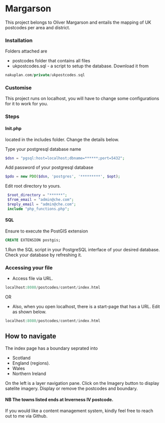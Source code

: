 # Margarson
This project belongs to Oliver Margarson and entails the mapping of UK postcodes per area and district.

### Installation 
Folders attached are 
- postcodes folder that contains all files
- ukpostcodes.sql - a script to setup the database. Download it from 
```php
nakuplan.com/private/ukpostcodes.sql
```

### Customise
This project runs on localhost, you will have to change some configurations for it to work for you.
### Steps 

#### Init.php 
located in the includes folder. Change the details below.

Type your postgresql database name
``` php
$dsn = "pgsql:host=localhost;dbname=******;port=5432";
```
Add password of your postgresql database
``` php
$pdo = new PDO($dsn, 'postgres', '*********', $opt);
```
Edit root directory to yours.
``` php
 $root_directory = "******";
 $from_email = "admin@che.com";
 $reply_email = "admin@che.com";
 include "php_functions.php";
 ```
#### SQL 
Ensure to execute the PostGIS extension

```sql
CREATE EXTENSION postgis;
```
1.Run the SQL script in your PostgreSQL interface of your desired database. 
Check your database by refreshing it.


### Accessing your file 
- Access file via URL.
 ```php
localhost:8080/postcodes/content/index.html
```
OR 
- Also, when you open localhost, there is a start-page that has a URL. Edit as shown below.

 ```php
localhost:8080/postcodes/content/index.html
```
## How to navigate 
The index page has a boundary seprated into
- Scotland
- England (regions).
- Wales 
- Northern Ireland

On the left is a layer navigation pane. Click on the Imagery button to display satelite imagery. 
Display or remove the postcodes and boundary.
#### NB The towns listed ends at Inverness IV postcode.

If you would like a content management system, kindly feel free to reach out to me via Github.


